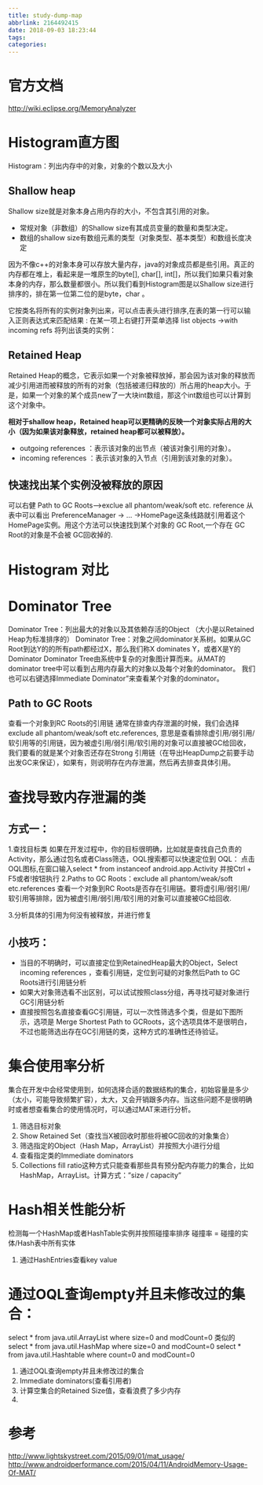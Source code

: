 ```yaml
---
title: study-dump-map
abbrlink: 2164492415
date: 2018-09-03 18:23:44
tags:
categories:
---
```

# 官方文档
http://wiki.eclipse.org/MemoryAnalyzer

# Histogram直方图
Histogram：列出内存中的对象，对象的个数以及大小

## Shallow heap
Shallow size就是对象本身占用内存的大小，不包含其引用的对象。

* 常规对象（非数组）的Shallow size有其成员变量的数量和类型决定。
* 数组的shallow size有数组元素的类型（对象类型、基本类型）和数组长度决定

因为不像c++的对象本身可以存放大量内存，java的对象成员都是些引用。真正的内存都在堆上，看起来是一堆原生的byte[], char[], int[]，所以我们如果只看对象本身的内存，那么数量都很小。所以我们看到Histogram图是以Shallow size进行排序的，排在第一位第二位的是byte，char 。


它按类名将所有的实例对象列出来，可以点击表头进行排序,在表的第一行可以输入正则表达式来匹配结果 :
在某一项上右键打开菜单选择 list objects ->with incoming refs 将列出该类的实例：


## Retained Heap
Retained Heap的概念，它表示如果一个对象被释放掉，那会因为该对象的释放而减少引用进而被释放的所有的对象（包括被递归释放的）所占用的heap大小。于是，如果一个对象的某个成员new了一大块int数组，那这个int数组也可以计算到这个对象中。

**相对于shallow heap，Retained heap可以更精确的反映一个对象实际占用的大小（因为如果该对象释放，retained heap都可以被释放）。**


- outgoing references ：表示该对象的出节点（被该对象引用的对象）。
- incoming references ：表示该对象的入节点（引用到该对象的对象）。

## 快速找出某个实例没被释放的原因
可以右健 Path to GC Roots-->exclue all phantom/weak/soft etc. reference
从表中可以看出 PreferenceManager -> … ->HomePage这条线路就引用着这个 HomePage实例。用这个方法可以快速找到某个对象的 GC Root,一个存在 GC Root的对象是不会被 GC回收掉的.

# Histogram 对比


# Dominator Tree
Dominator Tree：列出最大的对象以及其依赖存活的Object （大小是以Retained Heap为标准排序的）
Dominator Tree：对象之间dominator关系树。如果从GC Root到达Y的的所有path都经过X，那么我们称X dominates Y，或者X是Y的Dominator Dominator Tree由系统中复杂的对象图计算而来。从MAT的dominator tree中可以看到占用内存最大的对象以及每个对象的dominator。
我们也可以右键选择Immediate Dominator”来查看某个对象的dominator。

## Path to GC Roots

查看一个对象到RC Roots的引用链
通常在排查内存泄漏的时候，我们会选择exclude all phantom/weak/soft etc.references,
意思是查看排除虚引用/弱引用/软引用等的引用链，因为被虚引用/弱引用/软引用的对象可以直接被GC给回收，我们要看的就是某个对象否还存在Strong 引用链（在导出HeapDump之前要手动出发GC来保证），如果有，则说明存在内存泄漏，然后再去排查具体引用。


# 查找导致内存泄漏的类
## 方式一：

1.查找目标类
如果在开发过程中，你的目标很明确，比如就是查找自己负责的Activity，那么通过包名或者Class筛选，OQL搜索都可以快速定位到
OQL：
点击OQL图标,在窗口输入select * from instanceof android.app.Activity 并按Ctrl + F5或者!按钮执行
2.Paths to GC Roots：exclude all phantom/weak/soft etc.references
查看一个对象到RC Roots是否存在引用链。要将虚引用/弱引用/软引用等排除，因为被虚引用/弱引用/软引用的对象可以直接被GC给回收.

3.分析具体的引用为何没有被释放，并进行修复

## 小技巧：

- 当目的不明确时，可以直接定位到RetainedHeap最大的Object，Select incoming references ，查看引用链，定位到可疑的对象然后Path to GC Roots进行引用链分析
- 如果大对象筛选看不出区别，可以试试按照class分组，再寻找可疑对象进行GC引用链分析
- 直接按照包名直接查看GC引用链，可以一次性筛选多个类，但是如下图所示，选项是 Merge Shortest Path to GCRoots，这个选项具体不是很明白，不过也能筛选出存在GC引用链的类，这种方式的准确性还待验证。


# 集合使用率分析
集合在开发中会经常使用到，如何选择合适的数据结构的集合，初始容量是多少（太小，可能导致频繁扩容），太大，又会开销跟多内存。当这些问题不是很明确时或者想查看集合的使用情况时，可以通过MAT来进行分析。

1. 筛选目标对象
2. Show Retained Set（查找当X被回收时那些将被GC回收的对象集合）
3. 筛选指定的Object（Hash Map，ArrayList）并按照大小进行分组
4. 查看指定类的Immediate dominators
5. Collections fill ratio这种方式只能查看那些具有预分配内存能力的集合，比如HashMap，ArrayList。计算方式：”size / capacity”


# Hash相关性能分析
检测每一个HashMap或者HashTable实例并按照碰撞率排序
碰撞率 = 碰撞的实体/Hash表中所有实体

1. 通过HashEntries查看key value


# 通过OQL查询empty并且未修改过的集合：
select * from java.util.ArrayList where size=0 and modCount=0
类似的
select * from java.util.HashMap where size=0 and modCount=0
select * from java.util.Hashtable where count=0 and modCount=0
1. 通过OQL查询empty并且未修改过的集合
2. Immediate dominators(查看引用者)
3. 计算空集合的Retained Size值，查看浪费了多少内存
4. 




# 参考
http://www.lightskystreet.com/2015/09/01/mat_usage/
http://www.androidperformance.com/2015/04/11/AndroidMemory-Usage-Of-MAT/